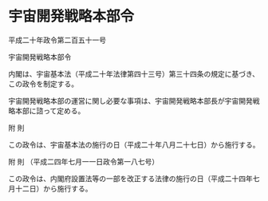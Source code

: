# 宇宙開発戦略本部令

平成二十年政令第二百五十一号

宇宙開発戦略本部令

内閣は、宇宙基本法（平成二十年法律第四十三号）第三十四条の規定に基づき、この政令を制定する。

宇宙開発戦略本部の運営に関し必要な事項は、宇宙開発戦略本部長が宇宙開発戦略本部に諮って定める。

附 則

この政令は、宇宙基本法の施行の日（平成二十年八月二十七日）から施行する。

附 則 （平成二四年七月一一日政令第一八七号）

この政令は、内閣府設置法等の一部を改正する法律の施行の日（平成二十四年七月十二日）から施行する。
